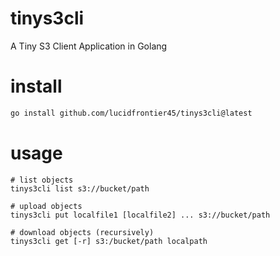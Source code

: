 # tinys3cli
A Tiny S3 Client Application in Golang

# install

```sh
go install github.com/lucidfrontier45/tinys3cli@latest
```

# usage

```
# list objects
tinys3cli list s3://bucket/path

# upload objects
tinys3cli put localfile1 [localfile2] ... s3://bucket/path

# download objects (recursively)
tinys3cli get [-r] s3:/bucket/path localpath
```